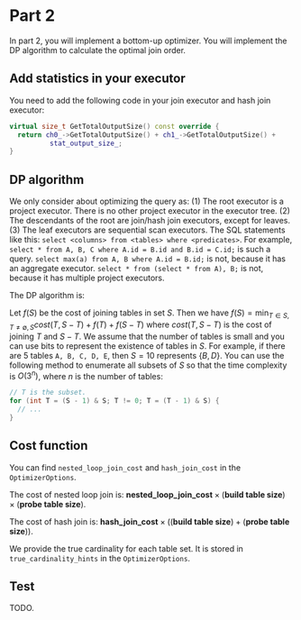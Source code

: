 # Part 2

In part 2, you will implement a bottom-up optimizer. You will implement the DP algorithm to calculate the optimal join order.

## Add statistics in your executor

You need to add the following code in your join executor and hash join executor:

```cpp
virtual size_t GetTotalOutputSize() const override {
  return ch0_->GetTotalOutputSize() + ch1_->GetTotalOutputSize() +
          stat_output_size_;
}
```

## DP algorithm

We only consider about optimizing the query as: (1) The root executor is a project executor. There is no other project executor in the executor tree. (2) The descendants of the root are join/hash join executors, except for leaves. (3) The leaf executors are sequential scan executors. The SQL statements like this: `select <columns> from <tables> where <predicates>`. For example, `select * from A, B, C where A.id = B.id and B.id = C.id;` is such a query. `select max(a) from A, B where A.id = B.id;` is not, because it has an aggregate executor. `select * from (select * from A), B;` is not, because it has multiple project executors.

The DP algorithm is:

Let $f(S)$ be the cost of joining tables in set $S$. Then we have $f(S)=\min_{T\in S, T\neq \emptyset, S} cost(T, S-T)+f(T)+f(S-T)$ where $cost(T, S-T)$ is the cost of joining $T$ and $S-T$. We assume that the number of tables is small and you can use bits to represent the existence of tables in $S$. For example, if there are 5 tables `A, B, C, D, E`, then $S = 10$ represents $\{B, D\}$. You can use the following method to enumerate all subsets of $S$ so that the time complexity is $O(3^n)$, where $n$ is the number of tables:

```cpp
// T is the subset.
for (int T = (S - 1) & S; T != 0; T = (T - 1) & S) {
  // ...
}
```

## Cost function

You can find `nested_loop_join_cost` and `hash_join_cost` in the `OptimizerOptions`. 

The cost of nested loop join is: $\textbf{nested_loop_join_cost}\times (\textbf{build table size})\times (\textbf{probe table size})$.

The cost of hash join is: $\textbf{hash_join_cost}\times ((\textbf{build table size}) + (\textbf{probe table size}))$.

We provide the true cardinality for each table set. It is stored in `true_cardinality_hints` in the `OptimizerOptions`.

## Test

TODO.
